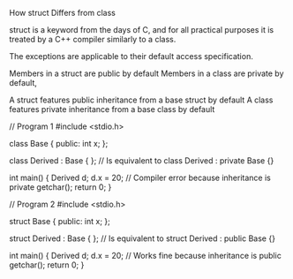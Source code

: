 How struct Differs from class

struct is a keyword from the days of C, and for all practical purposes it is treated by a C++ compiler similarly to a class.

The exceptions are applicable to their default access specification.

Members in a struct are public by default 
Members in a class are private by default,

A struct features public inheritance from a base struct by default
A class features private inheritance from a base class by default

  // Program 1
  #include <stdio.h>

  class Base {
      public:
          int x;
  };

  class Derived : Base { }; // Is equivalent to class Derived : private Base {}

  int main()
  {
      Derived d;
      d.x = 20; // Compiler error because inheritance is private
      getchar();
      return 0;
  }

  // Program 2
  #include <stdio.h>

  struct Base {
      public:
          int x;
  };

  struct Derived : Base { }; // Is equivalent to struct Derived : public Base {}

  int main()
  {
      Derived d;
      d.x = 20; // Works fine because inheritance is public
      getchar();
      return 0;
  }

